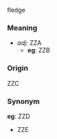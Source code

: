 fledge
### Meaning
+ _adj_: ZZA
    + __eg__: ZZB

### Origin

ZZC

### Synonym

__eg__: ZZD

+ ZZE


